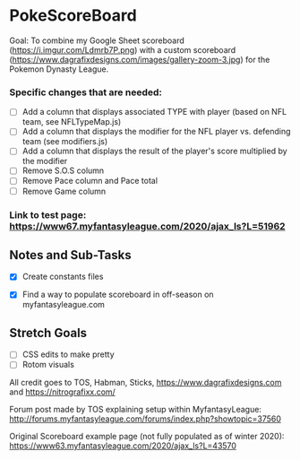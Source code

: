 # PokeScoreBoard
Goal: To combine my Google Sheet scoreboard (https://i.imgur.com/Ldmrb7P.png) with a custom scoreboard (https://www.dagrafixdesigns.com/images/gallery-zoom-3.jpg) for the Pokemon Dynasty League.

### Specific changes that are needed:
   - [ ] Add a column that displays associated TYPE with player (based on NFL team, see NFLTypeMap.js)
   - [ ] Add a column that displays the modifier for the NFL player vs. defending team (see modifiers.js)
   - [ ] Add a column that displays the result of the player's score multiplied by the modifier
   - [ ] Remove S.O.S column
   - [ ] Remove Pace column and Pace total
   - [ ] Remove Game column
    
### Link to test page: https://www67.myfantasyleague.com/2020/ajax_ls?L=51962



## Notes and Sub-Tasks
- [x] Create constants files
- [x] Find a way to populate scoreboard in off-season on myfantasyleague.com




## Stretch Goals
- [ ] CSS edits to make pretty
- [ ] Rotom visuals

All credit goes to TOS, Habman, Sticks, https://www.dagrafixdesigns.com and https://nitrografixx.com/

Forum post made by TOS explaining setup within MyfantasyLeague: http://forums.myfantasyleague.com/forums/index.php?showtopic=37560

Original Scoreboard example page (not fully populated as of winter 2020): https://www63.myfantasyleague.com/2020/ajax_ls?L=43570